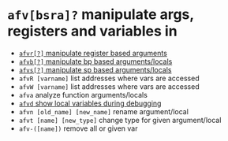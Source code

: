 <!-- TITLE: afv -->

#  `afv[bsra]?`   manipulate args, registers and variables in 
- [ `afvr[?]`   manipulate register based arguments](/options/a/af/afv/afvr)
-	[ `afvb[?]`   manipulate bp based arguments/locals](/options/a/af/afv/afvb)
-	[ `afvs[?]`   manipulate sp based arguments/locals](/options/a/af/afv/afvs)
- `afvR [varname]`   list addresses where vars are accessed
- `afvW [varname]`   list addresses where vars are accessed
- `afva`   analyze function arguments/locals
- [ `afvd`  show local variables during debugging](/options/a/af/afv/afvd)
- `afvn [old_name] [new_name]`   rename argument/local
- `afvt [name] [new_type]`   change type for given argument/local
- `afv-([name])`   remove all or given var